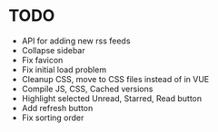 # TODO

* API for adding new rss feeds
* Collapse sidebar
* Fix favicon
* Fix initial load problem
* Cleanup CSS, move to CSS files instead of in VUE
* Compile JS, CSS, Cached versions
* Highlight selected Unread, Starred, Read button
* Add refresh button
* Fix sorting order